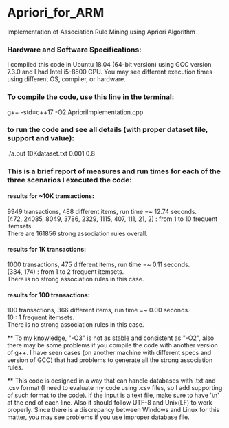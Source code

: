 # Apriori_for_ARM
Implementation of Association Rule Mining using Apriori Algorithm

### Hardware and Software Specifications:
I compiled this code in Ubuntu 18.04 (64-bit version) using GCC version 7.3.0 and I had Intel i5-8500 CPU.
You may see different execution times using different OS, compiler, or hardware.

### To compile the code, use this line in the terminal:
g++ -std=c++17 -O2 AprioriImplementation.cpp

### to run the code and see all details (with proper dataset file, support and value):
./a.out 10Kdataset.txt 0.001 0.8

### This is a brief report of measures and run times for each of the three scenarios I executed the code:

#### results for \~10K transactions:
9949 transactions, 488 different items, run time =~ 12.74 seconds.  
(472, 24085, 8049, 3786, 2329, 1115, 407, 111, 21, 2) : from 1 to 10 frequent itemsets.  
There are 161856 strong association rules overall.


#### results for 1K transactions:
1000 transactions, 475 different items, run time =~ 0.11 seconds.  
(334, 174) : from 1 to 2 frequent itemsets.  
There is no strong association rules in this case.


#### results for 100 transactions:
100 transactions, 366 different items, run time =~ 0.00 seconds.  
10 : 1 frequent itemsets.  
There is no strong association rules in this case.


** To my knowledge, "-O3" is not as stable and consistent as "-O2", also there
   may be some problems if you compile the code with another version of g++. I
   have seen cases (on another machine with different specs and version of GCC)
   that had problems to generate all the strong association rules.

** This code is designed in a way that can handle databases with .txt and .csv
   format (I need to evaluate my code using .csv files, so I add supporting of
   such format to the code). If the input is a text file, make sure to have '\n'
   at the end of each line. Also it should follow UTF-8 and Unix(LF) to work
   properly. Since there is a discrepancy between Windows and Linux for this
   matter, you may see problems if you use improper database file.
